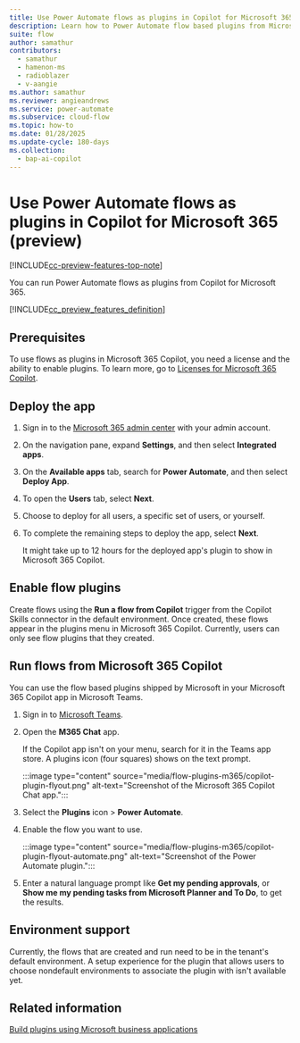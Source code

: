 ```yaml
---
title: Use Power Automate flows as plugins in Copilot for Microsoft 365 (preview)
description: Learn how to Power Automate flow based plugins from Microsoft Copilot.
suite: flow
author: samathur
contributors:
  - samathur
  - hamenon-ms
  - radioblazer
  - v-aangie
ms.author: samathur
ms.reviewer: angieandrews
ms.service: power-automate
ms.subservice: cloud-flow
ms.topic: how-to
ms.date: 01/28/2025
ms.update-cycle: 180-days
ms.collection: 
  - bap-ai-copilot
---
```


# Use Power Automate flows as plugins in Copilot for Microsoft 365 (preview)

[!INCLUDE[cc-preview-features-top-note](./includes/cc-preview-features-top-note.md)]

You can run Power Automate flows as plugins from Copilot for Microsoft 365.

[!INCLUDE[cc_preview_features_definition](includes/cc-preview-features-definition.md)]

## Prerequisites

To use flows as plugins in Microsoft 365 Copilot, you need a license and the ability to enable plugins. To learn more, go to [Licenses for Microsoft 365 Copilot](/microsoft-365-copilot/extensibility/overview-business-applications#get-copilot-for-microsoft-365-licenses-and-enable-plugins).

## Deploy the app

1. Sign in to the [Microsoft 365 admin center](https://admin.microsoft.com/adminportal/home?#/homepage) with your admin account.
1. On the navigation pane, expand **Settings**, and then select **Integrated apps**.
1. On the **Available apps** tab, search for **Power Automate**, and then select **Deploy App**.
1. To open the **Users** tab, select **Next**.
1. Choose to deploy for all users, a specific set of users, or yourself.
1. To complete the remaining steps to deploy the app, select **Next**.

    It might take up to 12 hours for the deployed app's plugin to show in Microsoft 365 Copilot.

## Enable flow plugins

Create flows using the **Run a flow from Copilot** trigger from the Copilot Skills connector in the default environment. Once created, these flows appear in the plugins menu in Microsoft 365 Copilot. Currently, users can only see flow plugins that they created.

## Run flows from Microsoft 365 Copilot

You can use the flow based plugins shipped by Microsoft in your Microsoft 365 Copilot app in Microsoft Teams.

1. Sign in to [Microsoft Teams](https://teams.microsoft.com).
1. Open the **M365 Chat** app.

    If the Copilot app isn't on your menu, search for it in the Teams app store. A plugins icon (four squares) shows on the text prompt.

    :::image type="content" source="media/flow-plugins-m365/copilot-plugin-flyout.png" alt-text="Screenshot of the Microsoft 365 Copilot Chat app.":::

1. Select the **Plugins** icon > **Power Automate**.
1. Enable the flow you want to use.

    :::image type="content" source="media/flow-plugins-m365/copilot-plugin-flyout-automate.png" alt-text="Screenshot of the Power Automate plugin.":::

1. Enter a natural language prompt like **Get my pending approvals**, or **Show me my pending tasks from Microsoft Planner and To Do**, to get the results.

## Environment support

Currently, the flows that are created and run need to be in the tenant's default environment. A setup experience for the plugin that allows users to choose nondefault environments to associate the plugin with isn't available yet.

## Related information

[Build plugins using Microsoft business applications](/microsoft-365-copilot/extensibility/overview-business-applications)
